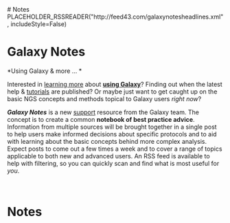 
<div class='right'><div class='table-of-contents'><div class='center'>
# Notes
PLACEHOLDER_RSSREADER("http://feed43.com/galaxynotesheadlines.xml", includeStyle=False)
</div></div></div>


# Galaxy Notes

*Using Galaxy & more ... *

Interested in [learning more](/Learn) about **[using Galaxy](http://usegalaxy.org)**? Finding out when the latest help & [tutorials](http://main.g2.bx.psu.edu/page/list_published) are published? Or maybe just want to get caught up on the basic NGS concepts and methods topical to Galaxy users *right now*? 

***Galaxy Notes*** is a new [support](../Support) resource from the Galaxy team. The concept is to create a common **notebook of best practice advice**. Information from multiple sources will be brought together in a single post to help users make informed decisions about specific protocols and to aid with learning about the basic concepts behind more complex analysis. Expect posts to come out a few times a week and to cover a range of topics applicable to both new and advanced users. An RSS feed is available to help with filtering, so you can quickly scan and find what is most useful for *you*.

<br />

# Notes

<div class='noteItemList'>

 

